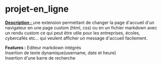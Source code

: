 # projet-en_ligne
<u> **Description :** </u> une extension permettant de changer la page d'accueil d'un navigateur en une page custom (html, css) ou en un fichier markdown avec un rendu custom ce qui peut être utile pour les entreprises, écoles, cybercafés etc... qui veulent afficher un message d'accueil facilement.

**Features :** Editeur markdown intégrés <br/>
Insertion de texte dynamique(username, date et heure) <br/>
Insertion d'une barre de recherche
